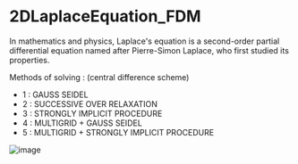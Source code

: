 # 2DLaplaceEquation_FDM
In mathematics and physics, Laplace's equation is a second-order partial differential equation named after Pierre-Simon Laplace, who first studied its properties.

Methods of solving : (central difference scheme)
- 1 : GAUSS SEIDEL
- 2 : SUCCESSIVE OVER RELAXATION
- 3 : STRONGLY IMPLICIT PROCEDURE
- 4 : MULTIGRID + GAUSS SEIDEL
- 5 : MULTIGRID + STRONGLY IMPLICIT PROCEDURE

![image](https://user-images.githubusercontent.com/77577542/151662195-a45dd553-cb81-4ed6-b881-c7d1c2eb5d44.png)
